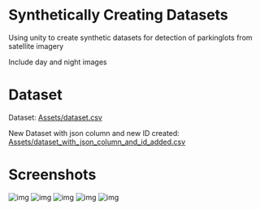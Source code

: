 # Synthetically Creating Datasets
Using unity to create synthetic datasets for detection of parkinglots from satellite imagery

Include day and night images

# Dataset
Dataset: [Assets/dataset.csv](https://github.com/spiyer99/synthetic-data/tree/master/Assets/dataset.csv)

New Dataset with json column and new ID created: [Assets/dataset_with_json_column_and_id_added.csv](https://github.com/spiyer99/synthetic-data/tree/master/Assets/dataset_with_json_column_and_id_added.csv)

# Screenshots

![img](https://raw.githubusercontent.com/spiyer99/synthetic-data/master/Assets/screenshots/screen_768x768_92.png)
![img](https://raw.githubusercontent.com/spiyer99/synthetic-data/master/Assets/screenshots/screen_768x768_179.png)
![img](https://raw.githubusercontent.com/spiyer99/synthetic-data/master/Assets/to_upload/night/night_screen_768x768_220.png)
![img](https://raw.githubusercontent.com/spiyer99/synthetic-data/master/Assets/screenshots/screen_768x768_343.png)
![img](https://raw.githubusercontent.com/spiyer99/synthetic-data/master/Assets/to_upload/night/night_screen_768x768_329.png)



 
